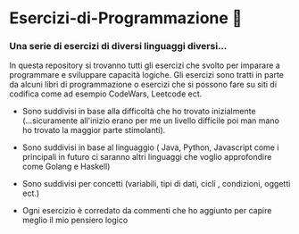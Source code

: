 # Esercizi-di-Programmazione :orange_book:
### Una serie di esercizi di diversi linguaggi diversi...

In questa repository si trovanno tutti gli esercizi che svolto per imparare a programmare e sviluppare capacità logiche.
Gli esercizi sono tratti in parte da alcuni libri di programmazione o esercizi che si possono fare su siti di codifica come ad esempio 
CodeWars, Leetcode ect.

- Sono suddivisi in base alla difficoltà che ho trovato inizialmente (...sicuramente all'inizio erano per me un livello difficile poi man mano ho trovato la maggior parte stimolanti).

- Sono suddivisi in base al linguaggio ( Java, Python, Javascript come i principali in futuro ci saranno altri linguaggi che voglio approfondire come Golang e Haskell)

- Sono suddivisi per concetti (variabili, tipi di dati, cicli , condizioni, oggetti ect.)

- Ogni esercizio è corredato da commenti che ho aggiunto per capire meglio il mio pensiero logico
